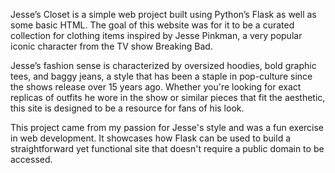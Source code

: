 Jesse’s Closet is a simple web project built using Python’s Flask as well as some basic HTML. The goal of this website was for it to be a curated collection for clothing items inspired by Jesse Pinkman, a very popular iconic character from the TV show Breaking Bad.

Jesse’s fashion sense is characterized by oversized hoodies, bold graphic tees, and baggy jeans, a style that has been a staple in pop-culture since the shows release over 15 years ago. Whether you're looking for exact replicas of outfits he wore in the show or similar pieces that fit the aesthetic, this site is designed to be a resource for fans of his look.

This project came from my passion for Jesse's style and was a fun exercise in web development. It showcases how Flask can be used to build a straightforward yet functional site that doesn't require a public domain to be accessed.
